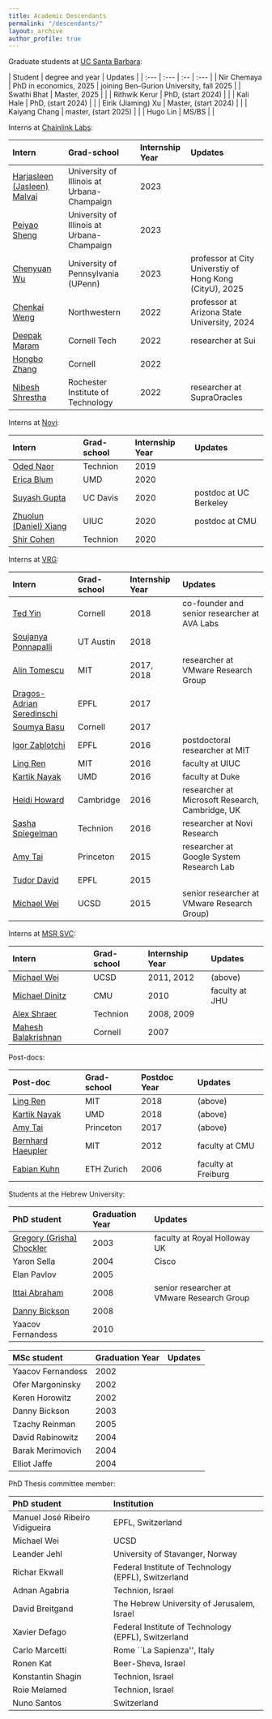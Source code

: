```yaml
---
title: Academic Descendants
permalink: "/descendants/"
layout: archive
author_profile: true
---
```


Graduate students at [UC Santa Barbara](https://cs.ucsb.edu/people/faculty/dahlia-malkhi):

| Student |  degree and year |  Updates |
| :--- | :--- | :-- | :--- |
| Nir Chemaya | PhD in economics, 2025 | joining Ben-Gurion University, fall 2025 |
| Swathi Bhat | Master, 2025 | | 
| Rithwik Kerur | PhD, (start 2024) | | 
| Kali Hale | PhD, (start 2024) | | 
| Eirik (Jiaming) Xu | Master, (start 2024) |  |
| Kaiyang Chang | master, (start 2025) | | 
| Hugo Lin | MS/BS | | 

Interns at [Chainlink Labs](https://chainlinklabs.com):

| Intern |  Grad-school | Internship Year | Updates |
| :--- | :--- | :-- | :--- |
[Harjasleen (Jasleen) Malvai](https://jasleenmalvai.com/) | University of Illinois at Urbana-Champaign | 2023 | |
[Peiyao Sheng](https://simplespy.github.io/about/) | University of Illinois at Urbana-Champaign | 2023 | |
[Chenyuan Wu](https://chenyuanwu.com/) | University of Pennsylvania (UPenn) | 2023 | professor at City Universtiy of Hong Kong (CityU), 2025 |
[Chenkai Weng](https://ckweng.github.io/) | Northwestern | 2022 | professor at Arizona State University, 2024|
[Deepak Maram](https://www.linkedin.com/in/deepakmaram/) | Cornell Tech | 2022 | researcher at Sui |
[Hongbo Zhang](https://www.linkedin.com/in/hongbozhang/) | Cornell | 2022 | |
[Nibesh Shrestha](https://www.linkedin.com/in/nibesh-shrestha-73485380/) | Rochester Institute of Technology | 2022 | researcher at SupraOracles |

Interns at [Novi](http://novi.com):

| Intern |  Grad-school | Internship Year | Updates |
| :--- | :--- | :-- | :--- |
[Oded Naor](https://www.linkedin.com/in/oded-naor/?originalSubdomain=il) | Technion | 2019 | |
[Erica Blum](http://www.cs.umd.edu/~erblum/) | UMD | 2020 | |
[Suyash Gupta](https://gupta-suyash.github.io/) | UC Davis | 2020 | postdoc at UC Berkeley |
[Zhuolun (Daniel) Xiang](https://sites.google.com/site/danielxiangzl/) | UIUC | 2020 | postdoc at CMU |
[Shir Cohen](https://www.linkedin.com/in/shir-cohen/?originalSubdomain=il) | Technion | 2020 | |

Interns at [VRG](http://research.vmware.com):

| Intern |  Grad-school | Internship Year | Updates |
| :--- | :--- | :-- | :--- |
[Ted Yin](https://www.cs.cornell.edu/~tedyin/) | Cornell | 2018  | co-founder and senior researcher at AVA Labs | 
[Soujanya Ponnapalli](https://www.linkedin.com/in/soujanya-ponnapalli-553275107/) | UT Austin | 2018 | |
[Alin Tomescu](http://people.csail.mit.edu/alinush/) | MIT | 2017, 2018 | researcher at VMware Research Group |
[Dragos-Adrian Seredinschi](https://people.epfl.ch/dragos-adrian.seredinschi) | EPFL | 2017 | |
[Soumya Basu](http://www.soumyabasu.com/) | Cornell | 2017 | |
[Igor Zablotchi](https://www.linkedin.com/in/zablo) | EPFL | 2016  | postdoctoral researcher at MIT |
[Ling Ren](http://people.csail.mit.edu/renling/) | MIT | 2016 | faculty at UIUC |
[Kartik Nayak](https://www.cs.umd.edu/~kartik/) | UMD | 2016 |  faculty at Duke  | 
[Heidi Howard](http://hh360.user.srcf.net/blog/) | Cambridge | 2016 |  researcher at Microsoft Research, Cambridge, UK |
[Sasha Spiegelman](https://alexanderspiegelman.github.io/) | Technion | 2016 | researcher at Novi Research |
[Amy Tai](http://www.cs.princeton.edu/~amytai/) | Princeton | 2015 | researcher at Google System Research Lab |
[Tudor David](https://people.epfl.ch/tudor.david) | EPFL | 2015 | |
[Michael Wei](http://cseweb.ucsd.edu/~m3wei/) | UCSD | 2015 | senior researcher at VMware Research Group) |

Interns at [MSR SVC](http://msrsvc.org/):

| Intern |  Grad-school | Internship Year | Updates |
| :--- | :--- | :-- | :--- |
[Michael Wei](http://cseweb.ucsd.edu/~m3wei/) | UCSD | 2011, 2012 | (above)  |
[Michael Dinitz](http://www.cs.jhu.edu/~mdinitz/) | CMU | 2010 | faculty at JHU |
[Alex Shraer](http://www.cs.technion.ac.il/~shralex/) | Technion | 2008, 2009 | |
[Mahesh Balakrishnan](http://www.cs.yale.edu/homes/mahesh/) | Cornell | 2007 | |

Post-docs:

| Post-doc |  Grad-school | Postdoc Year | Updates |
| :--- | :--- | :-- | :--- |
[Ling Ren](https://sites.google.com/view/renling) | MIT | 2018 | (above) |
[Kartik Nayak](https://users.cs.duke.edu/~kartik/) | UMD | 2018 | (above) |
[Amy Tai](https://amytai.github.io/) | Princeton | 2017 | (above) |
[Bernhard Haeupler](http://www.cs.cmu.edu/~haeupler/) | MIT | 2012 |  faculty at CMU |
[Fabian Kuhn](http://ac.informatik.uni-freiburg.de/kuhn/) | ETH Zurich | 2006 | faculty at Freiburg |

Students at the Hebrew University:

| PhD student |  Graduation Year | Updates |
| :--- | :-- | :--- |
[Gregory (Grisha) Chockler](https://pure.royalholloway.ac.uk/portal/en/persons/gregory-chockler%28bc850403-f033-4dbe-978f-094e06b3068a%29.html) | 2003 | faculty at Royal Holloway UK |
Yaron Sella | 2004 |  Cisco |
Elan Pavlov |  2005 | |
[Ittai Abraham](https://research.vmware.com/researchers/8) | 2008 | senior researcher at VMware Research Group |
[Danny Bickson](https://dato.com/company/team/index.html) | 2008 | |
Yaacov Fernandess |  2010 | |

| MSc student |  Graduation Year | Updates |
| :--- | :-- | :--- |
Yaacov Fernandess | 2002 | |
Ofer Margoninsky | 2002 | |
Keren Horowitz | 2002 | |
Danny Bickson | 2003 | |
Tzachy Reinman | 2005 | |
David Rabinowitz | 2004 | |
Barak Merimovich | 2004 | |
Elliot Jaffe | 2004 | |

PhD Thesis committee member:

| PhD student |  Institution | 
| :-- | :--- |
Manuel José Ribeiro Vidigueira | EPFL, Switzerland |
Michael Wei | UCSD  |
Leander Jehl |  University of Stavanger, Norway |
Richar Ekwall | Federal Institute of Technology (EPFL), Switzerland |
Adnan Agabria | Technion, Israel |
David Breitgand | The Hebrew University of Jerusalem, Israel |
Xavier Defago | Federal Institute of Technology (EPFL), Switzerland |
Carlo Marcetti | Rome ``La Sapienza'', Italy |
Ronen Kat | Beer-Sheva, Israel |
Konstantin Shagin | Technion, Israel |
Roie Melamed | Technion, Israel |
Nuno Santos | Switzerland |
